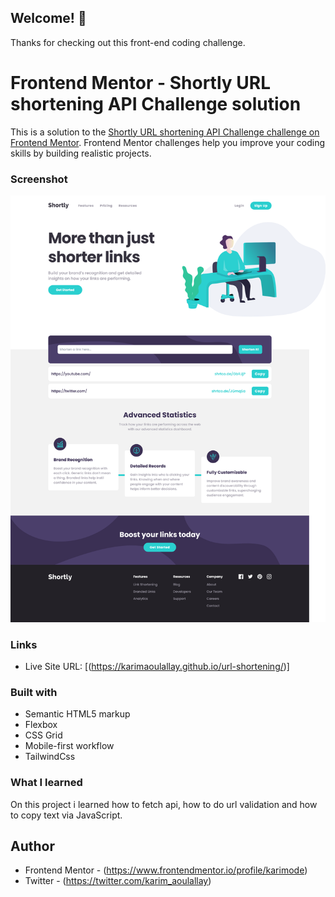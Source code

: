 ## Welcome! 👋

Thanks for checking out this front-end coding challenge.

# Frontend Mentor - Shortly URL shortening API Challenge solution

This is a solution to the [Shortly URL shortening API Challenge challenge on Frontend Mentor](https://www.frontendmentor.io/challenges/url-shortening-api-landing-page-2ce3ob-G). Frontend Mentor challenges help you improve your coding skills by building realistic projects.

### Screenshot

![](./images/URL_shortening.png)

### Links

- Live Site URL: [(https://karimaoulallay.github.io/url-shortening/)]

### Built with

- Semantic HTML5 markup
- Flexbox
- CSS Grid
- Mobile-first workflow
- TailwindCss

### What I learned

On this project i learned how to fetch api, how to do url validation and how to copy text via JavaScript.

## Author

- Frontend Mentor - (https://www.frontendmentor.io/profile/karimode)
- Twitter - (https://twitter.com/karim_aoulallay)
